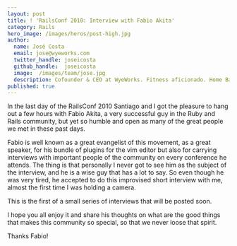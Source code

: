 ```yaml
---
layout: post
title: ! 'RailsConf 2010: Interview with Fabio Akita'
category: Rails
hero_image: /images/heros/post-high.jpg
author:
  name: José Costa
  email: jose@wyeworks.com
  twitter_handle: joseicosta
  github_handle:  joseicosta
  image:  /images/team/jose.jpg
  description: Cofounder & CEO at WyeWorks. Fitness aficionado. Home Barista wannabe.
published: true
---
```

In the last day of the RailsConf 2010 Santiago and I got the pleasure to hang out a few hours with Fabio Akita, a very successful guy in the Ruby and Rails community, but yet so humble and open as many of the great people we met in these past days.

<!--more-->

Fabio is well known as a great evangelist of this movement, as a great speaker, for his bundle of plugins for the vim editor but also for carrying interviews with important people of the community on every conference he attends. The thing is that personally I never got to see him as the subject of the interview, and he is a wise guy that has a lot to say. So even though he was very tired, he accepted to do this improvised short interview with me, almost the first time I was holding a camera.

This is the first of a small series of interviews that will be posted soon.

I hope you all enjoy it and share his thoughts on what are the good things that makes this community so special, so that we never loose that spirit.

Thanks Fabio!


<object width="640" height="385"><param name="movie" value="http://www.youtube.com/v/2H4OCuhJeyw&amp;hl=en_US&amp;fs=1"></param><param name="allowFullScreen" value="true"></param><param name="allowscriptaccess" value="always"></param><embed src="http://www.youtube.com/v/2H4OCuhJeyw&amp;hl=en_US&amp;fs=1" type="application/x-shockwave-flash" allowscriptaccess="always" allowfullscreen="true" width="640" height="385"></embed></object>
